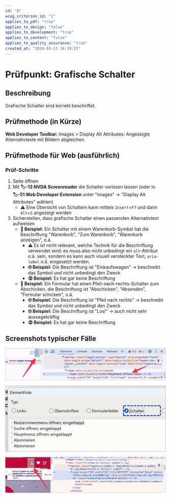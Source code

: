```yaml
---
id: "8"
wcag_criterion_id: "1"
applies_to_pdf: "true"
applies_to_design: "false"
applies_to_development: "true"
applies_to_content: "false"
applies_to_quality_assurance: "true"
created_at: "2024-03-13 16:19:25"
---
```


# Prüfpunkt: Grafische Schalter

## Beschreibung

Grafische Schalter sind korrekt beschriftet.

## Prüfmethode (in Kürze)

**Web Developer Toolbar:** Images > Display Alt Attributes: Angezeigte Alternativtexte mit Bildern abgleichen.

## Prüfmethode für Web (ausführlich)

### Prüf-Schritte

1. Seite öffnen
1. Mit **🏷️-13 NVDA Screenreader** die Schalter vorlesen lassen (oder in **🏷️-51 Web Developer Extension** unter "Images" → "Display Alt Attributes" wählen)
    - ⚠️ Eine Übersicht von Schaltern kann mittels `Insert`+`F7` und dann `Alt`+`S` angezeigt werden
1. Sicherstellen, dass grafische Schalter einen passenden Alternativtext aufweisen
    - **🙂 Beispiel:** Ein Schalter mit einem Warenkorb-Symbol hat die Beschriftung "Warenkorb", "Zum Warenkorb", "Warenkorb anzeigen", o.ä.
        - ⚠️ Es ist nicht relevant, welche Technik für die Beschriftung verwendet wird: es muss also nicht unbedingt ein `alt`-Attribut o.ä. sein, sondern es kann auch visuell versteckter Text, `aria-label` o.ä. eingesetzt werden.
        - **🙄 Beispiel:** Die Beschriftung ist "Einkaufswagen" → beschreibt das Symbol und nicht unbedingt den Zweck
        - **😡 Beispiel:** Es hat gar keine Beschriftung
    - **🙂 Beispiel:** Ein Formular hat einen Pfeil-nach-rechts-Schalter zum Abschicken, die Beschriftung ist "Abschicken", "Absenden", "Formular schicken", o.ä.
        - **🙄 Beispiel:** Die Beschriftung ist "Pfeil nach rechts" → beschreibt das Symbol und nicht unbedingt den Zweck
        - **🙄 Beispiel:** Die Beschriftung ist "Los!" → auch nicht sehr aussagekräftig
        - **😡 Beispiel:** Es hat gar keine Beschriftung

## Screenshots typischer Fälle

![Korrekt beschrifteter Schalter für Hamburger-Menü](images/korrekt-beschrifteter-schalter-fr-hamburger-men.png)

![Schalter-Elementliste in NVDA](images/schalter-elementliste-in-nvda.png)

![Schalter ohne erkennbare Beschriftung](images/schalter-ohne-erkennbare-beschriftung.png)